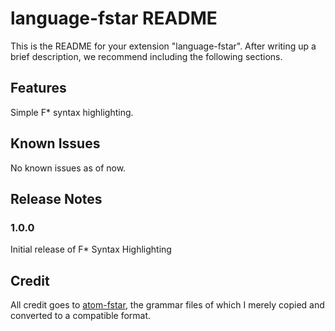 # language-fstar README

This is the README for your extension "language-fstar". After writing up a brief description, we recommend including the following sections.

## Features

Simple F* syntax highlighting.

## Known Issues

No known issues as of now.

## Release Notes

### 1.0.0

Initial release of F* Syntax Highlighting

## Credit
All credit goes to [atom-fstar](https://github.com/FStarLang/atom-fstar), the grammar files of which I merely copied and converted to a compatible format.
